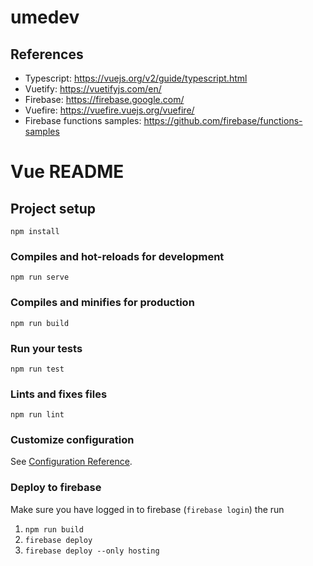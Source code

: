 # umedev

## References

- Typescript: https://vuejs.org/v2/guide/typescript.html
- Vuetify: https://vuetifyjs.com/en/
- Firebase: https://firebase.google.com/
- Vuefire: https://vuefire.vuejs.org/vuefire/
- Firebase functions samples: https://github.com/firebase/functions-samples

# Vue README

## Project setup

```
npm install
```

### Compiles and hot-reloads for development

```
npm run serve
```

### Compiles and minifies for production

```
npm run build
```

### Run your tests

```
npm run test
```

### Lints and fixes files

```
npm run lint
```

### Customize configuration

See [Configuration Reference](https://cli.vuejs.org/config/).

### Deploy to firebase

Make sure you have logged in to firebase (`firebase login`) the run

1. `npm run build`
2. `firebase deploy`
3. `firebase deploy --only hosting`
